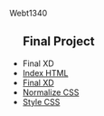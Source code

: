 Webt1340


<ul>
<h2>Final Project</h2>
    <li><a href="final/final.xd"></a>Final XD </li>
    <li><a href="final/index.html">Index HTML</a></li>
     <li><a href="final/final.xd">Final XD</a></li>
     <li><a href="final/css/normalize.css">Normalize CSS</a></li>
      <li><a href="final/css/style.css">Style CSS</a></li>
  </ul>